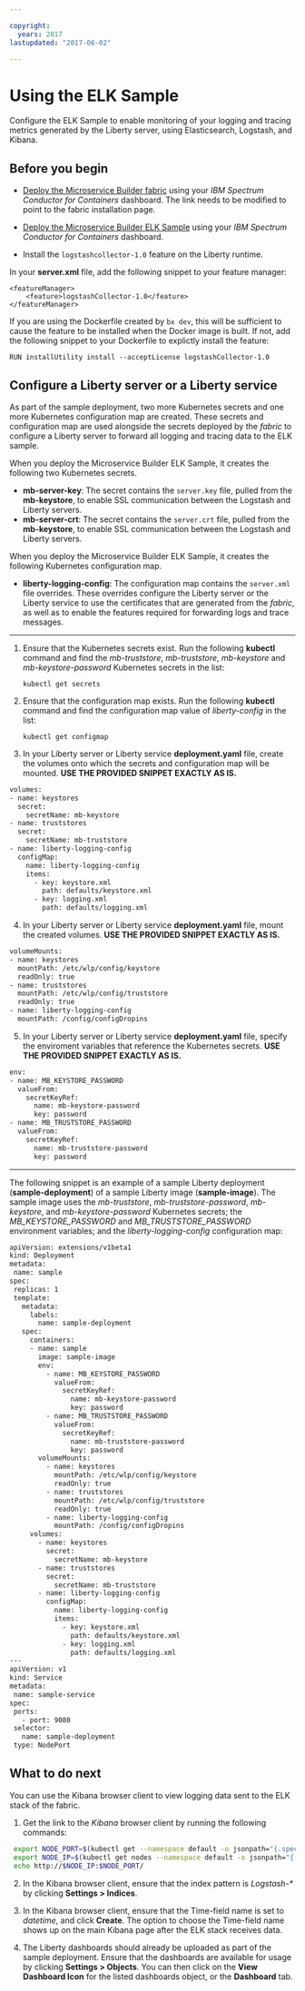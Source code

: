 ```yaml
---

copyright:
  years: 2017
lastupdated: "2017-06-02"

---
```


# Using the ELK Sample

Configure the ELK Sample to enable monitoring of your logging and tracing metrics generated by the Liberty server, using Elasticsearch, Logstash, and Kibana.

## Before you begin

* [Deploy the Microservice Builder fabric](https://github.ibm.com/liber8/docs/blob/vnext/installing_fabric_task.md) using your _IBM Spectrum Conductor for Containers_ dashboard. The link needs to be modified to point to the fabric installation page.

* [Deploy the Microservice Builder ELK Sample](installing_sample_elk_task.md) using your _IBM Spectrum Conductor for Containers_ dashboard.

* Install the `logstashcollector-1.0` feature on the Liberty runtime.

 In your **server.xml** file, add the following snippet to your feature manager:

 ```
 <featureManager>
     <feature>logstashCollector-1.0</feature>
 </featureManager>
 ```

 If you are using the Dockerfile created by `bx dev`, this will be sufficient to cause the feature to be installed when the Docker image is built. If not, add the following snippet to your Dockerfile to explictly install the feature:

 ```
 RUN installUtility install --acceptLicense logstashCollector-1.0
 ```

## Configure a Liberty server or a Liberty service

As part of the sample deployment, two more Kubernetes secrets and one more Kubernetes configuration map are created. These secrets and configuration map are used alongside the secrets deployed by the _fabric_ to configure a Liberty server to forward all logging and tracing data to the ELK sample.

When you deploy the Microservice Builder ELK Sample, it creates the following two Kubernetes secrets.
* __mb-server-key__: The secret contains the `server.key` file, pulled from the **mb-keystore**, to enable SSL communication between the Logstash and Liberty servers.
* __mb-server-crt__: The secret contains the `server.crt` file, pulled from the **mb-keystore**, to enable SSL communication between the Logstash and Liberty servers.

When you deploy the Microservice Builder ELK Sample, it creates the following Kubernetes configuration map.
* __liberty-logging-config__: The configuration map contains the `server.xml` file overrides. These overrides configure the Liberty server or the Liberty service to use the certificates that are generated from the _fabric_, as well as to enable the features required for forwarding logs and trace messages.

-----------

1. Ensure that the Kubernetes secrets exist. Run the following **kubectl** command and find the _mb-truststore_, _mb-truststore_, _mb-keystore_ and _mb-keystore-password_ Kubernetes secrets in the list:  

     ``kubectl get secrets``
2. Ensure that the configuration map exists. Run the following **kubectl** command and find the configuration map value of  _liberty-config_ in the list:  

     ``kubectl get configmap``  

3. In your Liberty server or Liberty service **deployment.yaml** file, create the volumes onto which the secrets and configuration map will be mounted. **USE THE PROVIDED SNIPPET EXACTLY AS IS.**

 ```bash
volumes:
 - name: keystores
   secret:
     secretName: mb-keystore
 - name: truststores
   secret:
     secretName: mb-truststore
 - name: liberty-logging-config
   configMap:
     name: liberty-logging-config
     items:
       - key: keystore.xml
         path: defaults/keystore.xml
       - key: logging.xml
         path: defaults/logging.xml
  ```

4. In your Liberty server or Liberty service **deployment.yaml** file, mount the created volumes. **USE THE PROVIDED SNIPPET EXACTLY AS IS.**  

 ```bash
volumeMounts:
 - name: keystores
   mountPath: /etc/wlp/config/keystore
   readOnly: true
 - name: truststores
   mountPath: /etc/wlp/config/truststore
   readOnly: true
 - name: liberty-logging-config
   mountPath: /config/configDropins
 ```

5. In your Liberty server or Liberty service **deployment.yaml** file, specify the enviroment variables that reference the Kubernetes secrets. **USE THE PROVIDED SNIPPET EXACTLY AS IS.**  

 ```bash
env:
 - name: MB_KEYSTORE_PASSWORD
   valueFrom:
     secretKeyRef:
       name: mb-keystore-password
       key: password
 - name: MB_TRUSTSTORE_PASSWORD
   valueFrom:
     secretKeyRef:
       name: mb-truststore-password
       key: password
 ```


-------------------

The following snippet is an example of a sample Liberty deployment (**sample-deployment**) of a sample Liberty image (**sample-image**). The sample image uses the _mb-truststore_, _mb-truststore-password_, _mb-keystore_, and _mb-keystore-password_ Kubernetes secrets; the _MB_KEYSTORE_PASSWORD_ and _MB_TRUSTSTORE_PASSWORD_ environment variables; and the  _liberty-logging-config_ configuration map:

```bash
apiVersion: extensions/v1beta1
kind: Deployment
metadata:
 name: sample
spec:
 replicas: 1
 template:
   metadata:
     labels:
       name: sample-deployment
   spec:
     containers:
     - name: sample
       image: sample-image
       env:
         - name: MB_KEYSTORE_PASSWORD
           valueFrom:
             secretKeyRef:
               name: mb-keystore-password
               key: password
         - name: MB_TRUSTSTORE_PASSWORD
           valueFrom:
             secretKeyRef:
               name: mb-truststore-password
               key: password
       volumeMounts:
         - name: keystores
           mountPath: /etc/wlp/config/keystore
           readOnly: true
         - name: truststores
           mountPath: /etc/wlp/config/truststore
           readOnly: true
         - name: liberty-logging-config
           mountPath: /config/configDropins
     volumes:
       - name: keystores
         secret:
           secretName: mb-keystore
       - name: truststores
         secret:
           secretName: mb-truststore
       - name: liberty-logging-config
         configMap:
           name: liberty-logging-config
           items:
             - key: keystore.xml
               path: defaults/keystore.xml
             - key: logging.xml
               path: defaults/logging.xml
---
apiVersion: v1
kind: Service
metadata:
 name: sample-service
spec:
 ports:
   - port: 9080
 selector:
   name: sample-deployment
 type: NodePort

```


## What to do next

You can use the Kibana browser client to view logging data sent to the ELK stack of the fabric.

1. Get the link to the _Kibana_ browser client by running the following commands:

 ```bash
  export NODE_PORT=$(kubectl get --namespace default -o jsonpath="{.spec.ports[0].nodePort}" services logserver)
  export NODE_IP=$(kubectl get nodes --namespace default -o jsonpath="{.items[0].status.addresses[0].address}")  
  echo http://$NODE_IP:$NODE_PORT/
 ```
2. In the Kibana browser client, ensure that the index pattern is _Logstash-*_ by clicking **Settings > Indices**.

3. In the Kibana browser client, ensure that the Time-field name is set to _datetime_, and click **Create**.
The option to choose the Time-field name shows up on the main Kibana page after the ELK stack receives data.

4. The Liberty dashboards should already be uploaded as part of the sample deployment. Ensure that the dashboards are available for usage by clicking **Settings > Objects**. You can then click on the **View Dashboard Icon** for the listed dashboards object, or the **Dashboard** tab.
